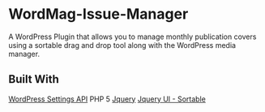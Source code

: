 # WordMag-Issue-Manager

A WordPress Plugin that allows you to manage monthly publication covers using a sortable drag and drop tool along with the WordPress media manager.

## Built With

[WordPress Settings API](https://codex.wordpress.org/Settings_API)
PHP 5
[Jquery](https://jquery.com/)
[Jquery UI - Sortable ](https://jqueryui.com/sortable/)


